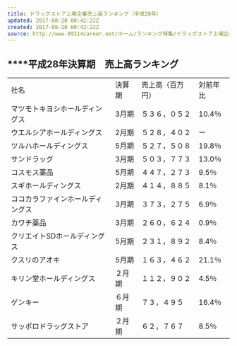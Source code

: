```yaml
---
title: ドラッグストア上場企業売上高ランキング（平成28年）
updated: 2017-08-20 00:42:22Z
created: 2017-08-20 00:42:22Z
source: http://www.89314career.net/ホーム/ランキング特集/ドラッグストア上場企業売上高ランキング-平成28年/
---
```


## ****平成28年決算期　売上高ランキング

|     |     |     |     |
| --- | --- | --- | --- |
| 社名  | 決算期 | 売上高（百万円） | 対前年比 |
|  マツモトキヨシホールディングス |  3月期 | ５３６，０５２ | 10.4％ |
|  ウエルシアホールディングス |  2月期 | ５２８，４０２ | ー   |
|  ツルハホールディングス |  5月期 |  ５２７，５０８ | 19.8％ |
| サンドラッグ |  3月期 | ５０３，７７３ | 13.0％ |
| コスモス薬品 |  5月期 | ４４７，２７３ | 9.5％ |
| スギホールディングス |  2月期 | ４１４，８８５ | 8.1％ |
|  ココカラファインホールディングス |  3月期 | ３７３，２７５ | 6.9％ |
| カワチ薬品 |  3月期 |  ２６０，６２４ | 0.9％ |
|  クリエイトSDホールディングス |  5月期 | ２３１，８９２ | 8.4％ |
|  クスリのアオキ |  5月期 | １６３，４６２ | 21.1％ |
|  キリン堂ホールディングス |  ２月期 | １１２，９０２ | 4.5％ |
|  ゲンキー |  ６月期 | ７３，４９５ | 16.4％ |
|  サッポロドラッグストア |  ２月期 | ６２，７６７ | 8.5％ |